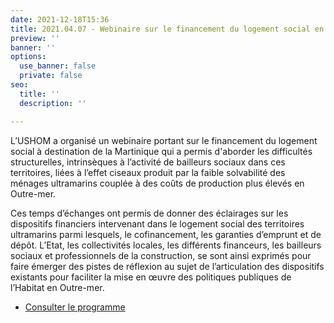 ```yaml
---
date: 2021-12-18T15:36
title: 2021.04.07 - Webinaire sur le financement du logement social en Martinique
preview: ''
banner: ''
options:
  use_banner: false
  private: false
seo:
  title: ''
  description: ''

---
```

L’USHOM a organisé un webinaire portant sur le financement du logement social à destination de la Martinique qui a permis d'aborder les difficultés structurelles, intrinsèques à l’activité de bailleurs sociaux dans ces territoires, liées à l’effet ciseaux produit par la faible solvabilité des ménages ultramarins couplée à des coûts de production plus élevés en Outre-mer.

Ces temps d’échanges ont permis de donner des éclairages sur les dispositifs financiers intervenant dans le logement social des territoires ultramarins parmi lesquels, le cofinancement, les garanties d’emprunt et de dépôt. L’Etat, les collectivités locales, les différents financeurs, les bailleurs sociaux et professionnels de la construction, se sont ainsi exprimés pour faire émerger des pistes de réflexion au sujet de l’articulation des dispositifs existants pour faciliter la mise en œuvre des politiques publiques de l’Habitat en Outre-mer.

* [Consulter le programme ]()
